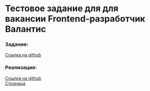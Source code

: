 # Тестовое задание для для вакансии Frontend-разработчик Валантис

### Задание:
[Ссылка на github](https://github.com/ValantisJewelry/TestTaskValantis)

### Реализация:  
[Ссылка на github](https://github.com/caH40/Test-Task-Valantis)  
[Страница](https://www.ru)
